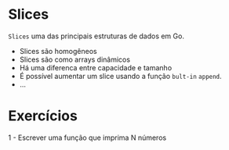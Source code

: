 # Slices

`Slices` uma das principais estruturas de dados em Go.

* Slices são homogêneos
* Slices são como arrays dinâmicos
* Há uma diferenca entre capacidade e tamanho
* É possível aumentar um slice usando a função `bult-in` `append`.
* ...

# Exercícios

1 - Escrever uma função que imprima N números
